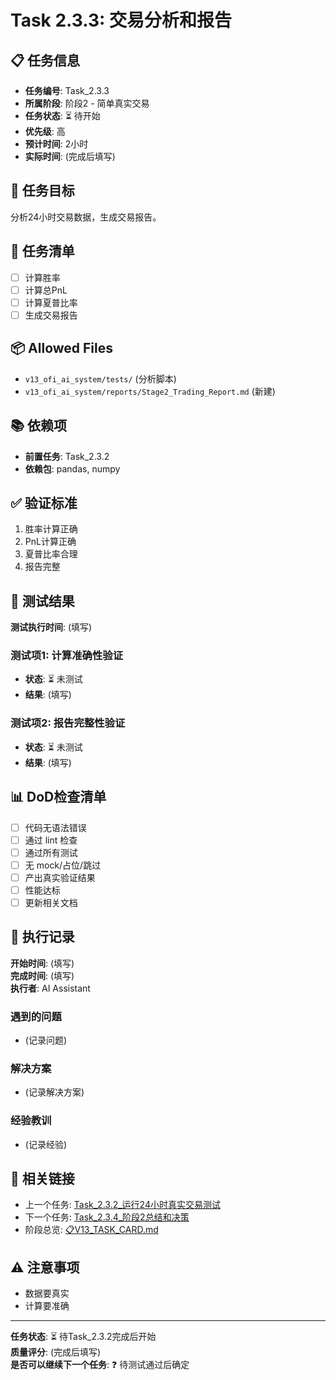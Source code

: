 # Task 2.3.3: 交易分析和报告

## 📋 任务信息
- **任务编号**: Task_2.3.3
- **所属阶段**: 阶段2 - 简单真实交易
- **任务状态**: ⏳ 待开始
- **优先级**: 高
- **预计时间**: 2小时
- **实际时间**: (完成后填写)

## 🎯 任务目标
分析24小时交易数据，生成交易报告。

## 📝 任务清单
- [ ] 计算胜率
- [ ] 计算总PnL
- [ ] 计算夏普比率
- [ ] 生成交易报告

## 📦 Allowed Files
- `v13_ofi_ai_system/tests/` (分析脚本)
- `v13_ofi_ai_system/reports/Stage2_Trading_Report.md` (新建)

## 📚 依赖项
- **前置任务**: Task_2.3.2
- **依赖包**: pandas, numpy

## ✅ 验证标准
1. 胜率计算正确
2. PnL计算正确
3. 夏普比率合理
4. 报告完整

## 🧪 测试结果
**测试执行时间**: (填写)

### 测试项1: 计算准确性验证
- **状态**: ⏳ 未测试
- **结果**: (填写)

### 测试项2: 报告完整性验证
- **状态**: ⏳ 未测试
- **结果**: (填写)

## 📊 DoD检查清单
- [ ] 代码无语法错误
- [ ] 通过 lint 检查
- [ ] 通过所有测试
- [ ] 无 mock/占位/跳过
- [ ] 产出真实验证结果
- [ ] 性能达标
- [ ] 更新相关文档

## 📝 执行记录
**开始时间**: (填写)  
**完成时间**: (填写)  
**执行者**: AI Assistant

### 遇到的问题
- (记录问题)

### 解决方案
- (记录解决方案)

### 经验教训
- (记录经验)

## 🔗 相关链接
- 上一个任务: [Task_2.3.2_运行24小时真实交易测试](./Task_2.3.2_运行24小时真实交易测试.md)
- 下一个任务: [Task_2.3.4_阶段2总结和决策](./Task_2.3.4_阶段2总结和决策.md)
- 阶段总览: [📋V13_TASK_CARD.md](../../📋V13_TASK_CARD.md)

## ⚠️ 注意事项
- 数据要真实
- 计算要准确

---
**任务状态**: ⏳ 待Task_2.3.2完成后开始  
**质量评分**: (完成后填写)  
**是否可以继续下一个任务**: ❓ 待测试通过后确定

